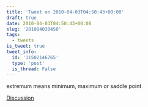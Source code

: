 ```yaml
---
title: 'Tweet on 2010-04-03T04:50:43+00:00'
draft: true
date: 2010-04-03T04:50:43+00:00
slug: '201004030450'
tags:
  - tweets
is_tweet: true
tweet_info:
  id: '11502146765'
  type: 'post'
  is_thread: False
---
```




extremum means minimum, maximum or saddle point

[Discussion](https://x.com/sytelus/status/11502146765)
